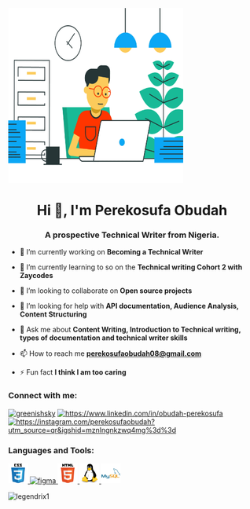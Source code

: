 <img src="https://github.com/Legendrix1/Legendrix1/blob/main/How-to-Become-a-Content-Writer.gif" align="center" width="356" height="356"/>

<h1 align="center">Hi 👋, I'm Perekosufa Obudah</h1>
<h3 align="center">A prospective Technical Writer from Nigeria.</h3>

- 🔭 I’m currently working on **Becoming a Technical Writer**

- 🌱 I’m currently learning to so on the **Technical writing Cohort 2 with Zaycodes**

- 👯 I’m looking to collaborate on **Open source projects**

- 🤝 I’m looking for help with **API documentation, Audience Analysis, Content Structuring**

- 💬 Ask me about **Content Writing, Introduction to Technical writing, types of documentation and technical writer skills**

- 📫 How to reach me **perekosufaobudah08@gmail.com**

- ⚡ Fun fact **I think I am too caring**

<h3 align="left">Connect with me:</h3>
<p align="left">
<a href="https://twitter.com/greenishsky" target="blank"><img align="center" src="https://raw.githubusercontent.com/rahuldkjain/github-profile-readme-generator/master/src/images/icons/Social/twitter.svg" alt="greenishsky" height="30" width="40" /></a>
<a href="https://linkedin.com/in/obudah-perekosufa" target="blank"><img align="center" src="https://raw.githubusercontent.com/rahuldkjain/github-profile-readme-generator/master/src/images/icons/Social/linked-in-alt.svg" alt="https://www.linkedin.com/in/obudah-perekosufa" height="30" width="40" /></a>
<a href="https://instagram.com/https://instagram.com/perekosufaobudah?utm_source=qr&igshid=mznlngnkzwq4mg%3d%3d" target="blank"><img align="center" src="https://raw.githubusercontent.com/rahuldkjain/github-profile-readme-generator/master/src/images/icons/Social/instagram.svg" alt="https://instagram.com/perekosufaobudah?utm_source=qr&igshid=mznlngnkzwq4mg%3d%3d" height="30" width="40" /></a>
</p>

<h3 align="left">Languages and Tools:</h3>
<p align="left"> <a href="https://www.w3schools.com/css/" target="_blank" rel="noreferrer"> <img src="https://raw.githubusercontent.com/devicons/devicon/master/icons/css3/css3-original-wordmark.svg" alt="css3" width="40" height="40"/> </a> <a href="https://www.figma.com/" target="_blank" rel="noreferrer"> <img src="https://www.vectorlogo.zone/logos/figma/figma-icon.svg" alt="figma" width="40" height="40"/> </a> <a href="https://www.w3.org/html/" target="_blank" rel="noreferrer"> <img src="https://raw.githubusercontent.com/devicons/devicon/master/icons/html5/html5-original-wordmark.svg" alt="html5" width="40" height="40"/> </a> <a href="https://www.linux.org/" target="_blank" rel="noreferrer"> <img src="https://raw.githubusercontent.com/devicons/devicon/master/icons/linux/linux-original.svg" alt="linux" width="40" height="40"/> </a> <a href="https://www.mysql.com/" target="_blank" rel="noreferrer"> <img src="https://raw.githubusercontent.com/devicons/devicon/master/icons/mysql/mysql-original-wordmark.svg" alt="mysql" width="40" height="40"/> </a> </p>

<p><img align="center" src="https://github-readme-stats.vercel.app/api/top-langs?username=legendrix1&show_icons=true&locale=en&layout=compact" alt="legendrix1" /></p>

